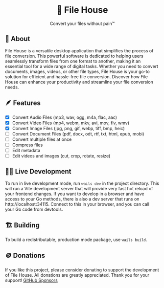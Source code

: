 <h1 align="center">🏡 File House</h1>
<p align="center">Convert your files without pain™️</p>

## 🤔 About

File House is a versatile desktop application that simplifies the process of file conversion. This powerful software is dedicated to helping users seamlessly transform files from one format to another, making it an essential tool for a wide range of digital tasks. Whether you need to convert documents, images, videos, or other file types, File House is your go-to solution for efficient and hassle-free file conversion. Discover how File House can enhance your productivity and streamline your file conversion needs.

## 🪶 Features

- [x] Convert Audio Files (mp3, wav, ogg, m4a, flac, aac)
- [x] Convert Video Files (mp4, webm, mkv, avi, mov, flv, wmv)
- [x] Convert Image Files (jpg, png, gif, webp, tiff, bmp, heic)
- [ ] Convert Document Files (pdf, docx, odt, rtf, txt, html, epub, mobi)
- [ ] Convert multiple files at once
- [ ] Compress files
- [ ] Edit metadata
- [ ] Edit videos and images (cut, crop, rotate, resize)

## 🧑‍💻 Live Development

To run in live development mode, run `wails dev` in the project directory. This will run a Vite development
server that will provide very fast hot reload of your frontend changes. If you want to develop in a browser
and have access to your Go methods, there is also a dev server that runs on http://localhost:34115. Connect
to this in your browser, and you can call your Go code from devtools.

## 🏗️ Building

To build a redistributable, production mode package, use `wails build`.

## 🪙 Donations

If you like this project, please consider donating to support the development of File House.
All donations are greatly appreciated. Thank you for your support!
[GitHub Sponsors](https://github.com/sponsors/tinarskii/)
